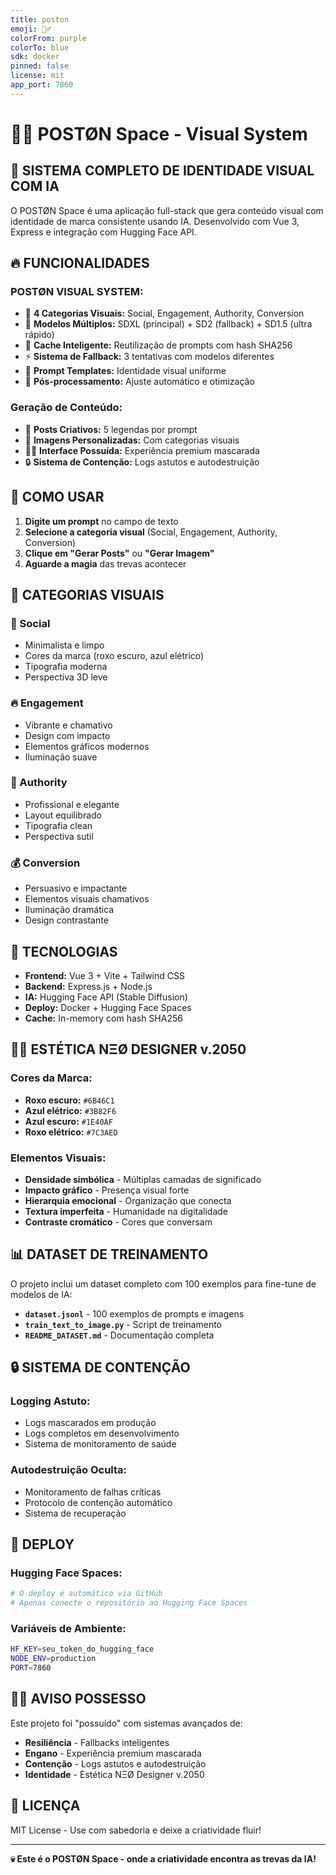 ```yaml
---
title: poston
emoji: 🧛‍♂️
colorFrom: purple
colorTo: blue
sdk: docker
pinned: false
license: mit
app_port: 7860
---
```


# 🧛‍♂️ POSTØN Space - Visual System

## 🎨 **SISTEMA COMPLETO DE IDENTIDADE VISUAL COM IA**

O POSTØN Space é uma aplicação full-stack que gera conteúdo visual com identidade de marca consistente usando IA. Desenvolvido com Vue 3, Express e integração com Hugging Face API.

## 🔥 **FUNCIONALIDADES**

### **POSTØN VISUAL SYSTEM:**
- 🎨 **4 Categorias Visuais:** Social, Engagement, Authority, Conversion
- 🔮 **Modelos Múltiplos:** SDXL (principal) + SD2 (fallback) + SD1.5 (ultra rápido)
- 🧠 **Cache Inteligente:** Reutilização de prompts com hash SHA256
- ⚡ **Sistema de Fallback:** 3 tentativas com modelos diferentes
- 🎯 **Prompt Templates:** Identidade visual uniforme
- 🔧 **Pós-processamento:** Ajuste automático e otimização

### **Geração de Conteúdo:**
- 📝 **Posts Criativos:** 5 legendas por prompt
- 🎨 **Imagens Personalizadas:** Com categorias visuais
- 🧛‍♂️ **Interface Possuída:** Experiência premium mascarada
- 🔒 **Sistema de Contenção:** Logs astutos e autodestruição

## 🚀 **COMO USAR**

1. **Digite um prompt** no campo de texto
2. **Selecione a categoria visual** (Social, Engagement, Authority, Conversion)
3. **Clique em "Gerar Posts"** ou **"Gerar Imagem"**
4. **Aguarde a magia** das trevas acontecer

## 🎯 **CATEGORIAS VISUAIS**

### **📱 Social**
- Minimalista e limpo
- Cores da marca (roxo escuro, azul elétrico)
- Tipografia moderna
- Perspectiva 3D leve

### **🔥 Engagement**
- Vibrante e chamativo
- Design com impacto
- Elementos gráficos modernos
- Iluminação suave

### **👑 Authority**
- Profissional e elegante
- Layout equilibrado
- Tipografia clean
- Perspectiva sutil

### **💰 Conversion**
- Persuasivo e impactante
- Elementos visuais chamativos
- Iluminação dramática
- Design contrastante

## 🔧 **TECNOLOGIAS**

- **Frontend:** Vue 3 + Vite + Tailwind CSS
- **Backend:** Express.js + Node.js
- **IA:** Hugging Face API (Stable Diffusion)
- **Deploy:** Docker + Hugging Face Spaces
- **Cache:** In-memory com hash SHA256

## 🧛‍♂️ **ESTÉTICA NΞØ DESIGNER v.2050**

### **Cores da Marca:**
- **Roxo escuro:** `#6B46C1`
- **Azul elétrico:** `#3B82F6`
- **Azul escuro:** `#1E40AF`
- **Roxo elétrico:** `#7C3AED`

### **Elementos Visuais:**
- **Densidade simbólica** - Múltiplas camadas de significado
- **Impacto gráfico** - Presença visual forte
- **Hierarquia emocional** - Organização que conecta
- **Textura imperfeita** - Humanidade na digitalidade
- **Contraste cromático** - Cores que conversam

## 📊 **DATASET DE TREINAMENTO**

O projeto inclui um dataset completo com 100 exemplos para fine-tune de modelos de IA:

- **`dataset.jsonl`** - 100 exemplos de prompts e imagens
- **`train_text_to_image.py`** - Script de treinamento
- **`README_DATASET.md`** - Documentação completa

## 🔒 **SISTEMA DE CONTENÇÃO**

### **Logging Astuto:**
- Logs mascarados em produção
- Logs completos em desenvolvimento
- Sistema de monitoramento de saúde

### **Autodestruição Oculta:**
- Monitoramento de falhas críticas
- Protocolo de contenção automático
- Sistema de recuperação

## 🚀 **DEPLOY**

### **Hugging Face Spaces:**
```bash
# O deploy é automático via GitHub
# Apenas conecte o repositório ao Hugging Face Spaces
```

### **Variáveis de Ambiente:**
```bash
HF_KEY=seu_token_do_hugging_face
NODE_ENV=production
PORT=7860
```

## 🧛‍♂️ **AVISO POSSESSO**

Este projeto foi "possuído" com sistemas avançados de:
- **Resiliência** - Fallbacks inteligentes
- **Engano** - Experiência premium mascarada
- **Contenção** - Logs astutos e autodestruição
- **Identidade** - Estética NΞØ Designer v.2050

## 📝 **LICENÇA**

MIT License - Use com sabedoria e deixe a criatividade fluir!

---

**💀 Este é o POSTØN Space - onde a criatividade encontra as trevas da IA!**